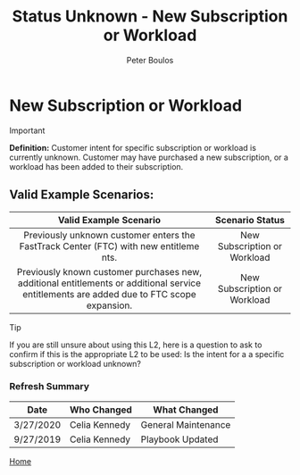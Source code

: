 ﻿---
# required metadata
title: Status Unknown - New Subscription or Workload
description: Status Unknown - New Subscription or Workload
author: Peter Boulos
ms.author: pboulos
manager: pagrim
ms.date: 9/27/2019
ms.topic: partner-playbook 
ms.prod: non-product-specific 
ms.custom: partner-playbook 
ft.audience: partner
ft.owner: pagrim
---

# New Subscription or Workload

> [!IMPORTANT]
> **Definition:** Customer intent for specific subscription or workload is currently unknown. Customer may have purchased a new subscription, or a workload has been added to their subscription.

## Valid Example Scenarios:

| Valid Example Scenario | Scenario Status |
| :--: | :--: |
| Previously unknown customer enters the FastTrack Center (FTC) with new entitleme​nts. | New Subscription or Workload |
| Previously known customer purchases new, additional entitlements or additional service entitlements are added due to FTC scope expansion. | New Subscription or Workload |

> [!TIP]
> If you are still unsure about using this L2, here is a question to ask to confirm if this is the appropriate L2 to be used:​
> Is the intent for a a specific subscription or workload unknown?​

### Refresh Summary

|Date|Who Changed|What Changed|
|---------|---------------|----------------------------|
|3/27/2020| Celia Kennedy| General Maintenance|
|9/27/2019| Celia Kennedy| Playbook Updated|

[Home](http://partner-docs.microsoft.com)
